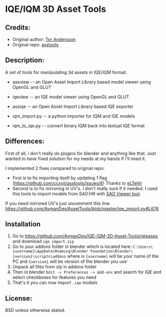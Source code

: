 # IQE/IQM 3D Asset Tools

## Credits:

- Original author: [Tor Andersson](https://github.com/ccxvii)
- Original repo: [asstools](https://github.com/ccxvii/asstools)

## Description:

A set of tools for manipulating 3d assets in IQE/IQM format.

- assview -- an Open Asset Import Library based model viewer using OpenGL and GLUT
- iqeview -- an IQE model viewer using OpenGL and GLUT

- assiqe -- an Open Asset Import Library based IQE exporter

- iqm_import.py -- a python importer for IQM and IQE models
- iqm_to_iqe.py -- convert binary IQM back into textual IQE format

## Differences:

First of all, i don't really do plugins for blender and anything like that. Just wanted to have fixed solution for my needs at my hands if i'll need it.

I implemented 2 fixes compared to original repo:

- First is to fix importing itself by updating 1 flag (https://github.com/ccxvii/asstools/issues/8) Thanks to [eLTehh](https://github.com/eLTehh)
- Second is to fix mirroring in UV's. I don't really sure if it needed. I used this tools to import models from SAO:HR with [SAO Viewer tool](https://forum.xentax.com/viewtopic.php?t=17714).

If you need mirrored UV's just uncomment this line: https://github.com/AymanDev/AssetTools/blob/master/iqe_import.py#L676

## Installation

1. Go to https://github.com/AymanDev/IQE-IQM-3D-Asset-Tools/releases and download `iqe_import.zip`
2. Go to your addons folder in blender which is located here: `C:\Users\{username}\AppData\Roaming\Blender Foundation\Blender\{version}\scripts\addons` where is `{username}` will be your name of the PC and `{version}` will be version of the blender you use`
3. Unpack all files from zip in addons folder
4. Then in blender `Edit -> Preferences -> Add-ons` and search for IQE and select checkboxes for features you need
5. That's it you can now import `.iqe` models

## License:

BSD unless otherwise stated.
